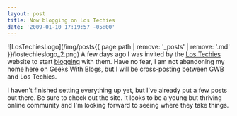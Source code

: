 ```yaml
---
layout: post
title: Now blogging on Los Techies
date: '2009-01-10 17:19:57 -05:00'
---
```


![LosTechiesLogo](/img/posts{{ page.path | remove: '_posts' | remove: '.md' }}/lostechieslogo_2.png) A few days ago I was invited by the [Los Techies](http://www.lostechies.com/) website to start [blogging](scottdorman.github.io) with them. Have no fear, I am not abandoning my home here on Geeks With Blogs, but I will be cross-posting between GWB and Los Techies.

I haven't finished setting everything up yet, but I've already put a few posts out there. Be sure to check out the site. It looks to be a young but thriving online community and I'm looking forward to seeing where they take things.
